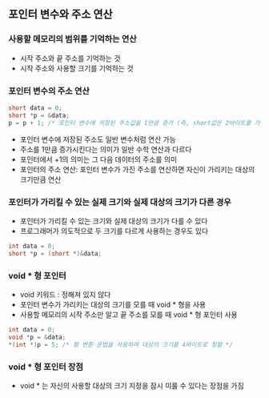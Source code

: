 ## 포인터 변수와 주소 연산

### 사용할 메모리의 범위를 기억하는 연산

- 시작 주소와 끝 주소를 기억하는 것
- 시작 주소와 사용할 크기를 기억하는 것

### 포인터 변수의 주소 연산

```c
short data = 0;
short *p = &data;
p = p + 1; /* 포인터 변수에 저장된 주소값을 1만큼 증가 (즉, short값은 2바이트를 가지고 있기 때문에 100 > 102 이렇게 증가) */
```

- 포인터 변수에 저장된 주소도 일반 변수처럼 연산 가능
- 주소를 1만큼 증가시킨다는 의미가 일반 수학 연산과 다르다
- 포인터에서 +1의 의미는 그 다음 데이터의 주소를 의미
- 포인터의 주소 연산: 포인터 변수가 가진 주소를 연산하면 자신이 가리키는 대상의 크기만큼 연산

### 포인터가 가리킬 수 있는 실제 크기와 실제 대상의 크기가 다른 경우

- 포인터가 가리킬 수 있는 크기와 실제 대상의 크기가 다를 수 있다
- 프로그래머가 의도적으로 두 크기를 다르게 사용하는 경우도 있다

```c
int data = 0;
short *p = (short *)&data;
```

### void \* 형 포인터

- void 키워드 : 정해져 있지 않다
- 포인터 변수가 가리키는 대상의 크기를 모를 때 void \* 형을 사용
- 사용할 메모리의 시작 주소만 알고 끝 주소를 모를 때 void \* 형 포인터 사용

```c
int data = 0;
void *p = &data;
*(int *)p = 5; /* 형 변환 문법을 사용하여 대상의 크기를 4바이트로 정함 */
```

### void \* 형 포인터 장점

- void \* 는 자신의 사용할 대상의 크기 지정을 잠시 미룰 수 있다는 장점을 가짐

